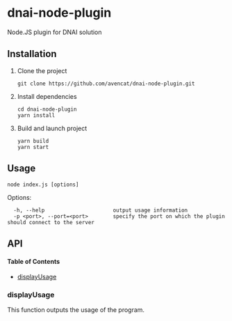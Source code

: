 # dnai-node-plugin

Node.JS plugin for DNAI solution

## Installation
  1) Clone the project  
      ```shell
      git clone https://github.com/avencat/dnai-node-plugin.git
      ```
  2) Install dependencies  
      ```shell
      cd dnai-node-plugin
      yarn install
      ```
  3) Build and launch project
      ```shell
      yarn build
      yarn start
      ```

## Usage
  `node index.js [options]`
  
  Options:
  
      -h, --help                      output usage information
      -p <port>, --port=<port>        specify the port on which the plugin should connect to the server

## API

<!-- Generated by documentation.js. Update this documentation by updating the source code. -->

#### Table of Contents

-   [displayUsage](#displayusage)

### displayUsage

This function outputs the usage of the program.
